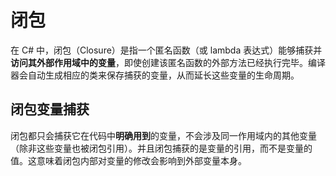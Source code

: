 # 闭包

在 C# 中，闭包（Closure）是指一个匿名函数（或 lambda 表达式）能够捕获并**访问其外部作用域中的变量**，即使创建该匿名函数的外部方法已经执行完毕。编译器会自动生成相应的类来保存捕获的变量，从而延长这些变量的生命周期。

## 闭包变量捕获

闭包都只会捕获它在代码中**明确用到**的变量，不会涉及同一作用域内的其他变量（除非这些变量也被闭包引用）。并且闭包捕获的是变量的引用，而不是变量的值。这意味着闭包内部对变量的修改会影响到外部变量本身。

